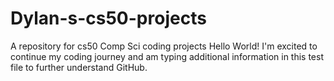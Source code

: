 # Dylan-s-cs50-projects
A repository for cs50 Comp Sci coding projects
Hello World! I'm excited to continue my coding journey and am typing additional information in this test file to further understand GitHub.
